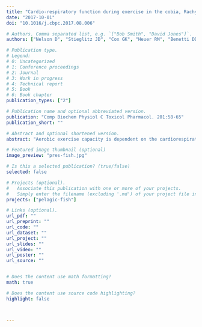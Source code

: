 ```yaml
---
title: "Cardio-respiratory function during exercise in the cobia, Rachycentron canadum: The impact of crude oil exposure."
date: "2017-10-01"
doi: "10.1016/j.cbpc.2017.08.006"

# Authors. Comma separated list, e.g. `["Bob Smith", "David Jones"]`.
authors: ["Nelson D", "Stieglitz JD", "Cox GK", "Heuer RM", "Benetti DD", "Grosell M", "Crossley DA"]

# Publication type.
# Legend:
# 0: Uncategorized
# 1: Conference proceedings
# 2: Journal
# 3: Work in progress
# 4: Technical report
# 5: Book
# 6: Book chapter
publication_types: ["2"]

# Publication name and optional abbreviated version.
publication: "Comp Biochem Physiol C Toxicol Pharmacol. 201:58-65"
publication_short: ""

# Abstract and optional shortened version.
abstract: "Aerobic exercise capacity is dependent on the cardiorespiratory system's ability to supply oxygen at a rate that meets energetic demands. In teleost fish crude oil exposure, with the associated polycyclic aromatic hydrocarbons (PAH's), reduces exercise performance and this has been hypothesized to be due to compromised cardiovascular function. In this study, we test this hypothesis by simultaneously measuring cardiovascular performance, oxygen consumption, and swim performance in a pelagic teleost, the cobia (Rachycentron canadum). Metabolic rate increased over 300% in both groups during the swim trial but as the fish approached the critical swim speed (Ucrit) MO2 was 12% lower in the oil exposed fish. Further, stroke volume was initially 35% lower while heart rate was 15% higher in the oil exposed compared to control fish. Our findings suggested, while aspects of cardiovascular and metabolic function are altered by oil exposure, additional studies are needed to further understand the homeostatic mechanisms that may sustain cardiovascular function at higher exercise intensities in cobia."

# Featured image thumbnail (optional)
image_preview: "pres-fish.jpg"

# Is this a selected publication? (true/false)
selected: false

# Projects (optional).
#   Associate this publication with one or more of your projects.
#   Simply enter the filename (excluding '.md') of your project file in `content/project/`.
projects: ["pelagic-fish"]

# Links (optional).
url_pdf: ""
url_preprint: ""
url_code: ""
url_dataset: ""
url_project: ""
url_slides: ""
url_video: ""
url_poster: ""
url_source: ""


# Does the content use math formatting?
math: true

# Does the content use source code highlighting?
highlight: false



---
```


